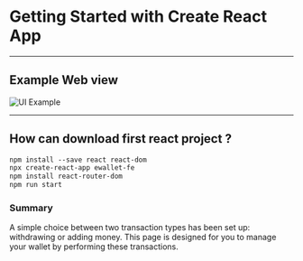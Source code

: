 # Getting Started with Create React App
---

## Example Web view
![UI Example](assets/ewallet-fe/uiexample.png)

---

## How can download first react project ?

```html
npm install --save react react-dom
npx create-react-app ewallet-fe
npm install react-router-dom
npm run start

```

### Summary

A simple choice between two transaction types has been set up: withdrawing or adding money. This page is designed for you to manage your wallet by performing these transactions.







